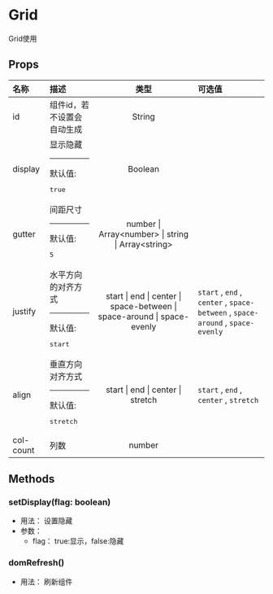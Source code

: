 # Grid


Grid使用

## Props


<div class="props">

| 名称      | 描述                                              |                                   类型                                  | 可选值                                                                         |
| :-------- | :------------------------------------------------ | :---------------------------------------------------------------------: | :----------------------------------------------------------------------------- |
| id        | 组件id，若不设置会自动生成                        |                                  String                                 |                                                                                |
| display   | 显示隐藏<hr>默认值:<br><pre>true</pre>            |                                 Boolean                                 |                                                                                |
| gutter    | 间距尺寸<hr>默认值:<br><pre>5</pre>               |      number \| Array&lt;number&gt; \| string \| Array&lt;string&gt;     |                                                                                |
| justify   | 水平方向的对齐方式<hr>默认值:<br><pre>start</pre> | start \| end \| center \| space-between \| space-around \| space-evenly | `start` , `end` , `center` , `space-between` , `space-around` , `space-evenly` |
| align     | 垂直方向对齐方式<hr>默认值:<br><pre>stretch</pre> |                    start \| end \| center \| stretch                    | `start` , `end` , `center` , `stretch`                                         |
| col-count | 列数                                              |                                  number                                 |                                                                                |

</div>



## Methods

### setDisplay(flag: boolean)
- 用法： 设置隐藏
- 参数：
	 - flag： true:显示，false:隐藏

### domRefresh()
- 用法： 刷新组件